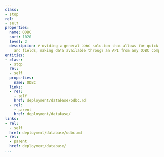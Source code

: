 ```yaml
---
class:
- stop
rel:
- self
properties:
  name: ODBC
  sort: 1020
  level: 2
  description: Providing a general ODBC solution that allows for quick access to tables
    and fields, making data available through an API from any ODBC compliant database.
entities:
- class:
  - stop
  rel:
  - self
  properties:
    name: ODBC
  links:
  - rel:
    - self
    href: deployment/database/odbc.md
  - rel:
    - parent
    href: deployment/database/
links:
- rel:
  - self
  href: deployment/database/odbc.md
- rel:
  - parent
  href: deployment/database/
...
```

